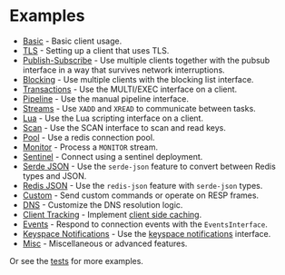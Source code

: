 Examples
========

* [Basic](./basic.rs) - Basic client usage.
* [TLS](./tls.rs) - Setting up a client that uses TLS.
* [Publish-Subscribe](./pubsub.rs) - Use multiple clients together with the pubsub interface in a way that survives network interruptions.
* [Blocking](./blocking.rs) - Use multiple clients with the blocking list interface.
* [Transactions](./transactions.rs) - Use the MULTI/EXEC interface on a client.
* [Pipeline](./pipeline.rs) - Use the manual pipeline interface.
* [Streams](./streams.rs) - Use `XADD` and `XREAD` to communicate between tasks. 
* [Lua](./lua.rs) - Use the Lua scripting interface on a client.
* [Scan](./scan.rs) - Use the SCAN interface to scan and read keys.
* [Pool](./pool.rs) - Use a redis connection pool. 
* [Monitor](./monitor.rs) - Process a `MONITOR` stream.
* [Sentinel](./sentinel.rs) - Connect using a sentinel deployment.
* [Serde JSON](./serde_json.rs) - Use the `serde-json` feature to convert between Redis types and JSON. 
* [Redis JSON](./redis_json.rs) - Use the `redis-json` feature with `serde-json` types.
* [Custom](./custom.rs) - Send custom commands or operate on RESP frames.
* [DNS](./dns.rs) - Customize the DNS resolution logic. 
* [Client Tracking](./client_tracking.rs) - Implement [client side caching](https://redis.io/docs/manual/client-side-caching/). 
* [Events](./events.rs) - Respond to connection events with the `EventsInterface`.
* [Keyspace Notifications](./keyspace.rs) - Use the [keyspace notifications](https://redis.io/docs/manual/keyspace-notifications/) interface.
* [Misc](./misc.rs) - Miscellaneous or advanced features. 

Or see the [tests](../tests/integration) for more examples.